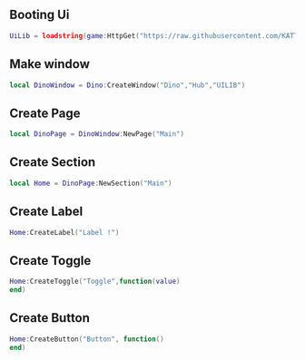 ## Booting Ui
```lua
UiLib = loadstring(game:HttpGet("https://raw.githubusercontent.com/KATTM1/KobyUiProject/main/DinoSource.lua", true))();loadstring(UiLib)()
```
## Make window
```lua
local DinoWindow = Dino:CreateWindow("Dino","Hub","UILIB")
```
## Create Page
```lua
local DinoPage = DinoWindow:NewPage("Main")
```
## Create Section
```lua
local Home = DinoPage:NewSection("Main")
```
## Create Label
```lua
Home:CreateLabel("Label !")
```
## Create Toggle
```lua
Home:CreateToggle("Toggle",function(value)
end)
```
## Create Button
```lua
Home:CreateButton("Button", function()
end)
```
		
